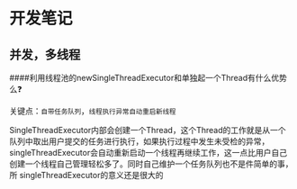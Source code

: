 # 开发笔记





## 并发，多线程





####利用线程池的newSingleThreadExecutor和单独起一个Thread有什么优势么❓

关键点：```自带任务队列```，```线程执行异常自动重启新线程```

SingleThreadExecutor内部会创建一个Thread，这个Thread的工作就是从一个队列中取出用户提交的任务进行执行，如果执行过程中发生未受检的异常，singleThreadExecutor会自动重新启动一个线程再继续工作，这一点比用户自己创建一个线程自己管理轻松多了。同时自己维护一个任务队列也不是件简单的事，所 singleThreadExecutor的意义还是很大的

